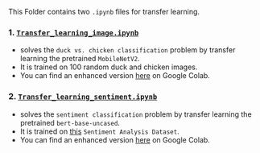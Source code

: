 <!-- @format -->

This Folder contains two `.ipynb` files for transfer learning.

### 1. [`Transfer_learning_image.ipynb`](./Transfer_learning_image.ipynb)

- solves the `duck vs. chicken classification` problem by transfer learning the pretrained `MobileNetV2`.
- It is trained on 100 random duck and chicken images.
- You can find an enhanced version [here](https://colab.research.google.com/drive/1y2xz-aUw-qHVgKCHR_nbInAEWP1tk5ht?usp=sharing) on Google Colab.

### 2. [`Transfer_learning_sentiment.ipynb`](./Transfer_learning_sentiment.ipynb)

- solves the `sentiment classification` problem by transfer learning the pretrained `bert-base-uncased`.
- It is trained on [this](https://www.kaggle.com/datasets/abhi8923shriv/sentiment-analysis-dataset) `Sentiment Analysis Dataset`.
- You can find an enhanced version [here](https://colab.research.google.com/drive/1G-raaaTHKcg5Io7XgdLZAWVOPYUEnxN2?usp=sharing) on Google Colab.
